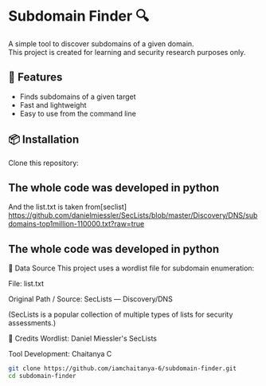 

# Subdomain Finder 🔍

A simple tool to discover subdomains of a given domain.  
This project is created for learning and security research purposes only.

## 🚀 Features
- Finds subdomains of a given target
- Fast and lightweight
- Easy to use from the command line

## 📦 Installation

Clone this repository:
## The whole code was developed in python
And the list.txt is taken from[seclist]  https://github.com/danielmiessler/SecLists/blob/master/Discovery/DNS/subdomains-top1million-110000.txt?raw=true

## The whole code was developed in python


📂 Data Source
This project uses a wordlist file for subdomain enumeration:

File: list.txt

Original Path / Source: SecLists — Discovery/DNS

(SecLists is a popular collection of multiple types of lists for security assessments.)

🙌 Credits
Wordlist: Daniel Miessler's SecLists

Tool Development: Chaitanya C


```bash
git clone https://github.com/iamchaitanya-6/subdomain-finder.git
cd subdomain-finder


